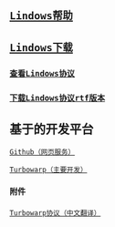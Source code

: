 ![]()
## [`Lindows帮助`](https://mariowindows.github.io/Markdown/help)

## [`Lindows下载`](https://mariowindows.github.io/download)  

### [`查看Lindows协议`](https://mariowindows.github.io/license.md/Markdown/license)   

### [`下载Lindows协议rtf版本`](https://mariowindows.github.io/license.rtf)  

## 基于的开发平台  

[`Github（网页服务）`](https://github.com/)  

[`Turbowarp（主要开发）`](https://turbowarp.org/)  
#### 附件
[`Turbowarp协议（中文翻译）`](https://mariowindows.github.io/Markdown/turbowarp)   





